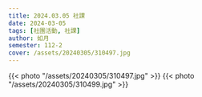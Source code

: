 ```yaml
---
title: 2024.03.05 社課
date: 2024-03-05
tags: [社團活動, 社課]
author: 如月
semester: 112-2
cover: /assets/20240305/310497.jpg
---
```


{{< photo "/assets/20240305/310497.jpg" >}}
{{< photo "/assets/20240305/310499.jpg" >}}
